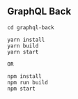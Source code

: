 ## GraphQL Back
```
cd graphql-back

yarn install
yarn build
yarn start

OR

npm install
npm run build
npm start
```
